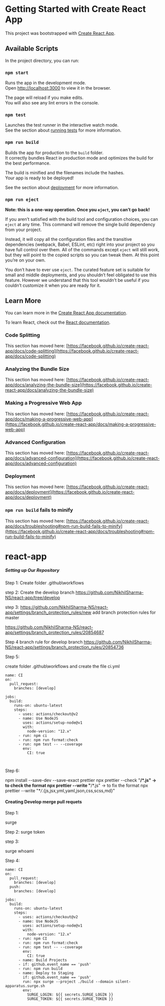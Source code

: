# Getting Started with Create React App

This project was bootstrapped with [Create React App](https://github.com/facebook/create-react-app).

## Available Scripts

In the project directory, you can run:

### `npm start`

Runs the app in the development mode.\
Open [http://localhost:3000](http://localhost:3000) to view it in the browser.

The page will reload if you make edits.\
You will also see any lint errors in the console.

### `npm test`

Launches the test runner in the interactive watch mode.\
See the section about [running tests](https://facebook.github.io/create-react-app/docs/running-tests) for more information.

### `npm run build`

Builds the app for production to the `build` folder.\
It correctly bundles React in production mode and optimizes the build for the best performance.

The build is minified and the filenames include the hashes.\
Your app is ready to be deployed!

See the section about [deployment](https://facebook.github.io/create-react-app/docs/deployment) for more information.

### `npm run eject`

**Note: this is a one-way operation. Once you `eject`, you can’t go back!**

If you aren’t satisfied with the build tool and configuration choices, you can `eject` at any time. This command will remove the single build dependency from your project.

Instead, it will copy all the configuration files and the transitive dependencies (webpack, Babel, ESLint, etc) right into your project so you have full control over them. All of the commands except `eject` will still work, but they will point to the copied scripts so you can tweak them. At this point you’re on your own.

You don’t have to ever use `eject`. The curated feature set is suitable for small and middle deployments, and you shouldn’t feel obligated to use this feature. However we understand that this tool wouldn’t be useful if you couldn’t customize it when you are ready for it.

## Learn More

You can learn more in the [Create React App documentation](https://facebook.github.io/create-react-app/docs/getting-started).

To learn React, check out the [React documentation](https://reactjs.org/).

### Code Splitting

This section has moved here: [https://facebook.github.io/create-react-app/docs/code-splitting](https://facebook.github.io/create-react-app/docs/code-splitting)

### Analyzing the Bundle Size

This section has moved here: [https://facebook.github.io/create-react-app/docs/analyzing-the-bundle-size](https://facebook.github.io/create-react-app/docs/analyzing-the-bundle-size)

### Making a Progressive Web App

This section has moved here: [https://facebook.github.io/create-react-app/docs/making-a-progressive-web-app](https://facebook.github.io/create-react-app/docs/making-a-progressive-web-app)

### Advanced Configuration

This section has moved here: [https://facebook.github.io/create-react-app/docs/advanced-configuration](https://facebook.github.io/create-react-app/docs/advanced-configuration)

### Deployment

This section has moved here: [https://facebook.github.io/create-react-app/docs/deployment](https://facebook.github.io/create-react-app/docs/deployment)

### `npm run build` fails to minify

This section has moved here: [https://facebook.github.io/create-react-app/docs/troubleshooting#npm-run-build-fails-to-minify](https://facebook.github.io/create-react-app/docs/troubleshooting#npm-run-build-fails-to-minify)

# react-app

##### Setting up Our Repository

Step 1: Create folder .github\workflows

step 2: Create the develop branch
https://github.com/NikhilSharma-NS/react-app/tree/develop

step 3:
https://github.com/NikhilSharma-NS/react-app/settings/branch_protection_rules/new
add branch protection rules for master

https://github.com/NikhilSharma-NS/react-app/settings/branch_protection_rules/20854687

Step 4
branch rule for develop branch
https://github.com/NikhilSharma-NS/react-app/settings/branch_protection_rules/20854736

Step 5:

create folder .github\workflows
and create the file ci.yml

```
name: CI
on:
  pull_request:
    branches: [develop]

jobs:
  build:
    runs-on: ubuntu-latest
    steps:
      - uses: actions/checkout@v2
      - name: Use NodeJS
        uses: actions/setup-node@v1
        with:
          node-version: "12.x"
      - run: npm ci
      - run: npm run format:check
      - run: npm test -- --coverage
        env:
          CI: true



```

Step 6:

npm install --save-dev --save-exact prettier
npx prettier --check "**/\*.js" -> to check the format
npx prettier --write "**/\*.js" -> to fix the format
npx prettier --write "\*_/_.{js,jsx,yml,yaml,json,css,scss,md}"

#### Creating Develop merge pull requets

Step 1:

surge

Step 2:
surge token

step 3:

surge whoami

Step 4:

```
name: CI
on:
  pull_request:
    branches: [develop]
  push:
    branches: [develop]

jobs:
  build:
    runs-on: ubuntu-latest
    steps:
      - uses: actions/checkout@v2
      - name: Use NodeJS
        uses: actions/setup-node@v1
        with:
          node-version: "12.x"
      - run: npm CI
      - run: npm run format:check
      - run: npm test -- --coverage
        env:
          CI: true
      - name: Build Projects
      - if: github.event_name == 'push'
      - run: npm run build
      - name: Deploy to Staging
        if: github.event_name == 'push'
        run: npx surge --project ./build --domain silent-apparatus.surge.sh
        env:
          SURGE_LOGIN: ${{ secrets.SURGE_LOGIN }}
          SURGE_TOKEN: ${{ secrets.SURGE_TOKEN }}
```
